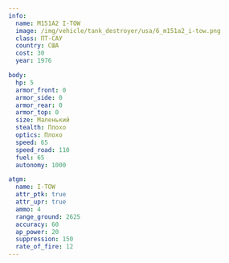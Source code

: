 ```yaml
---
info:
  name: M151A2 I-TOW
  image: /img/vehicle/tank_destroyer/usa/6_m151a2_i-tow.png
  class: ПТ-САУ
  country: США
  cost: 30
  year: 1976

body:
  hp: 5
  armor_front: 0
  armor_side: 0
  armor_rear: 0
  armor_top: 0
  size: Маленький
  stealth: Плохо
  optics: Плохо
  speed: 65
  speed_road: 110
  fuel: 65
  autonomy: 1000

atgm:
  name: I-TOW
  attr_ptk: true
  attr_upr: true
  ammo: 4
  range_ground: 2625
  accuracy: 60
  ap_power: 20
  suppression: 150
  rate_of_fire: 12
---
```

